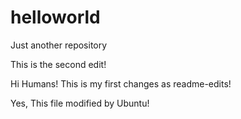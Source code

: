 # helloworld




Just another repository



This is the second edit!

Hi Humans!
This is my first changes as readme-edits!



Yes, This file modified by Ubuntu!
